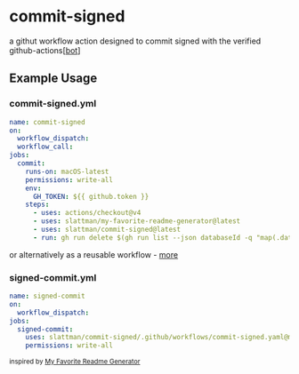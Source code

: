# commit-signed

a githut workflow action designed to commit signed with the verified github-actions[[bot](#)]

## Example Usage

### commit-signed.yml
```yml
name: commit-signed
on:
  workflow_dispatch:
  workflow_call:
jobs:
  commit:
    runs-on: macOS-latest
    permissions: write-all
    env:
      GH_TOKEN: ${{ github.token }}
    steps:
      - uses: actions/checkout@v4
      - uses: slattman/my-favorite-readme-generator@latest
      - uses: slattman/commit-signed@latest
      - run: gh run delete $(gh run list --json databaseId -q "map(.databaseId)[1]")

```

or alternatively as a reusable workflow - [more](https://docs.github.com/en/actions/sharing-automations/reusing-workflows)

### signed-commit.yml
```yml
name: signed-commit
on:
  workflow_dispatch:
jobs:
  signed-commit:
    uses: slattman/commit-signed/.github/workflows/commit-signed.yaml@main
    permissions: write-all
```

<sub>inspired by [My Favorite Readme Generator](https://github.com/slattman/my-favorite-readme-generator)</sub>


